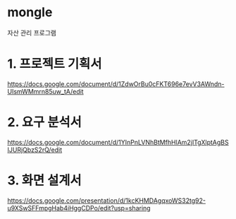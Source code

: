# mongle
자산 관리 프로그램

# 1. 프로젝트 기획서
https://docs.google.com/document/d/1ZdwOrBu0cFKT696e7evV3AWndn-UIsmWMmrn85uw_tA/edit

# 2. 요구 분석서
https://docs.google.com/document/d/1YInPnLVNhBtMfhHlAm2jITgXlptAgBSIJURjQbzS2rQ/edit

# 3. 화면 설계서
https://docs.google.com/presentation/d/1kcKHMDAgqxoWS32tg92-u9XSwSFFmpgHab4iHggCDPo/edit?usp=sharing
